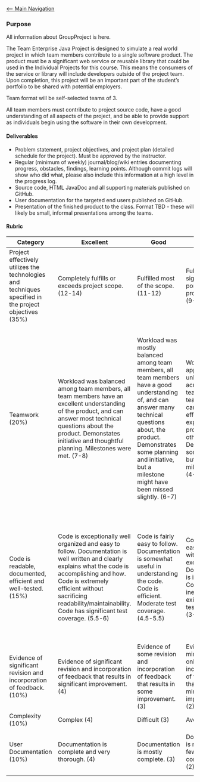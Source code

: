 [<-- Main Navigation](https://github.com/bciancio/QuickMockup/blob/master/README.md#quickmockup)

### Purpose
All information about GroupProject is here.

The Team Enterprise Java Project is designed to simulate a real world project in which team members contribute to a single software product. The product must be a significant web service or reusable library that could be used in the Individual Projects for this course. This means the consumers of the service or library will include developers outside of the project team. Upon completion, this project will be an important part of the student’s portfolio to be shared with potential employers.   

Team format will be self-selected teams of 3.

All team members must contribute to project source code, have a good understanding of all aspects of the project, and be able to provide support as individuals begin using the software in their own development. 

#### Deliverables

* Problem statement, project objectives, and project plan (detailed schedule for the project). Must be approved by the instructor.
* Regular (minimum of weekly) journal/blog/wiki entries documenting progress, obstacles, findings, learning points. Although commit logs will show who did what, please also include this information at a high level in the progress log.
* Source code, HTML JavaDoc and all supporting materials published on GitHub.
* User documentation for the targeted end users published on GitHub.
* Presentation of the finished product to the class. Format TBD - these will likely be small, informal presentations among the teams. 

#### Rubric

| Category  | Excellent |   Good    |   Fair    |   Poor    |
|-----------|-----------|-----------|-----------|-----------|
| Project effectively utilizes the technologies and techniques specified in the project objectives (35%)| Completely fulfills or exceeds project scope. (12-14) | Fulfilled most of the scope. (11-12) | Fulfilled some significant portions of the project scope. (9-11) | Barely fulfilled the scope: significant portions are missing. (0-9) |
| Teamwork (20%) | Workload was balanced among team members, all team members have an excellent understanding of the product, and can answer most technical questions about the product. Demonstates initiative and thoughtful planning. Milestones were met. (7-8) | Workload was mostly balanced among team members, all team members have a good understanding of, and can answer many technical questions about, the product. Demonstrates some planning and initiative, but a milestone might have been missed slightly. (6-7)| Workload appears to be unbalanced across the team. One team member cannot effectively explain the product to others. Demonstrates some planning but missed milestones. (4-6)| It appears that one person did all of the work and/or only one team member is able to effectively explain and answer questions about the project. Appears to have involved minimal planning, missed milestones or failed to reach potential due to underutilized resources. (0-4)|
| Code is readable, documented, efficient and well-tested. (15%) | Code is exceptionally well organized and easy to follow. Documentation is well written and clearly explains what the code is accomplishing and how. Code is extremely efficient without sacrificing readability/maintainability. Code has significant test coverage. (5.5-6) |  Code is fairly easy to follow. Documentation is somewhat useful in understanding the code. Code is efficient. Moderate test coverage. (4.5-5.5) | Code is fairly easy to follow with some exceptions. Documentation is incomplete. Code inefficiencies exist. Some test coverage. (3-4.5) | Code is poorly organized; documentation is simply embedded comments and does not help the reader understand the code; code is unnecessarily long and complex. Little to no test coverage. (0-3) |
| Evidence of significant revision and incorporation of feedback. (10%) | Evidence of significant revision and incorporation of feedback that results in significant improvement. (4) | Evidence of some revision and incorporation of feedback that results in some improvement. (3) | Evidence of minor revision only and incorporation of feedback that results in minimal improvement. (2) | Project appears to have undergone little to no revision or incorporation of feedback. (0-1) |  
| Complexity (10%) | Complex (4) | Difficult (3) | Average (2) | Simple (0-1) |
| User Documentation (10%) | Documentation is complete and very thorough. (4) | Documentation is mostly complete. (3) | Documentation is missing a few components. (2) | User documentation is missing some critical components. (0-1) |
